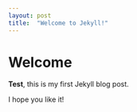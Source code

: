 ```yaml
---
layout: post
title:  "Welcome to Jekyll!"
---
```


# Welcome

**Test**, this is my first Jekyll blog post.

I hope you like it!